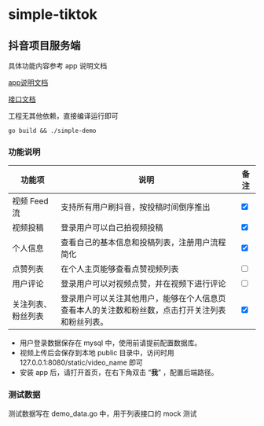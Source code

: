 # simple-tiktok

## 抖音项目服务端

具体功能内容参考 app 说明文档

[app说明文档](https://bytedance.feishu.cn/docs/doccnM9KkBAdyDhg8qaeGlIz7S7)

[接口文档](https://www.apifox.cn/apidoc/shared-8cc50618-0da6-4d5e-a398-76f3b8f766c5/api-18900033)

工程无其他依赖，直接编译运行即可

```shell
go build && ./simple-demo
```

### 功能说明

| 功能项 | 说明 | 备注 |
| ------ | ------ | --- |
| 视频 Feed 流 | 支持所有用户刷抖音，按投稿时间倒序推出 | <input type="checkbox" checked=true> |
| 视频投稿 | 登录用户可以自己拍视频投稿 | <input type="checkbox" checked=true> |
| 个人信息 | 查看自己的基本信息和投稿列表，注册用户流程简化 | <input type="checkbox" checked=true>
| 点赞列表 | 在个人主页能够查看点赞视频列表 | <input type="checkbox">
| 用户评论 | 登录用户可以对视频点赞，并在视频下进行评论 | <input type="checkbox">
| 关注列表、粉丝列表 | 登录用户可以关注其他用户，能够在个人信息页查看本人的关注数和粉丝数，点击打开关注列表和粉丝列表。 | <input type="checkbox" checked=true>

* 用户登录数据保存在 mysql 中，使用前请提前配置数据库。
* 视频上传后会保存到本地 public 目录中，访问时用 127.0.0.1:8080/static/video_name 即可
* 安装 app 后，请打开首页，在右下角双击 “**我**” ，配置后端路径。

### 测试数据

测试数据写在 demo_data.go 中，用于列表接口的 mock 测试